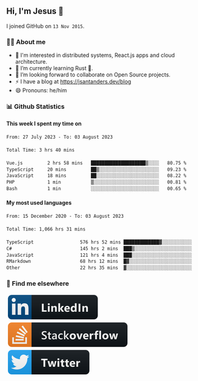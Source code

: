 ## Hi, I'm Jesus 👋

I joined GitHub on `13 Nov 2015`.

<!-- Talking about you -->

### 👨‍💻 About me

- 👦 I'm interested in distributed systems, React.js apps and cloud architecture.
- 🌱 I’m currently learning Rust 🦀.
- 👯 I’m looking forward to collaborate on Open Source projects.
- ⚡️ I have a blog at <https://jsantanders.dev/blog>
- 😄 Pronouns: he/him

### 📊 Github Statistics

#### This week I spent my time on

<!--START_SECTION:weekly-->

```txt
From: 27 July 2023 - To: 03 August 2023

Total Time: 3 hrs 40 mins

Vue.js         2 hrs 58 mins   ████████████████████▒░░░░   80.75 %
TypeScript     20 mins         ██▒░░░░░░░░░░░░░░░░░░░░░░   09.23 %
JavaScript     18 mins         ██░░░░░░░░░░░░░░░░░░░░░░░   08.22 %
PHP            1 min           ▒░░░░░░░░░░░░░░░░░░░░░░░░   00.81 %
Bash           1 min           ░░░░░░░░░░░░░░░░░░░░░░░░░   00.65 %
```

<!--END_SECTION:weekly-->

#### My most used languages

<!--START_SECTION:alltime-->

```txt
From: 15 December 2020 - To: 03 August 2023

Total Time: 1,066 hrs 31 mins

TypeScript                 576 hrs 52 mins █████████████▓░░░░░░░░░░░   54.09 %
C#                         145 hrs 2 mins  ███▒░░░░░░░░░░░░░░░░░░░░░   13.60 %
JavaScript                 121 hrs 4 mins  ███░░░░░░░░░░░░░░░░░░░░░░   11.35 %
RMarkdown                  68 hrs 12 mins  █▓░░░░░░░░░░░░░░░░░░░░░░░   06.39 %
Other                      22 hrs 35 mins  ▓░░░░░░░░░░░░░░░░░░░░░░░░   02.12 %
```

<!--END_SECTION:alltime-->

### 📢 Find me elsewhere

<p>
  <a target="_blank" href="https://linkedin.com/in/jsantanders">
    <img src="https://github.com/jsantanders/jsantanders/blob/master/img/linkedin.svg" alt="LinkedIn" style="vertical-align:top; margin:4px">
  </a>
  
  <a target="_blank" href="https://stackoverflow.com/users/7318331/jesus-santander">
    <img src="https://github.com/jsantanders/jsantanders/blob/master/img/stackoverflow.svg" alt="StackOverflow" style="vertical-align:top; margin:4px">
  </a>
  
  <a target="_blank" href="http://twitter.com/jsantanders">
    <img src="https://github.com/jsantanders/jsantanders/blob/master/img/twitter.svg" alt="Twitter" style="vertical-align:top; margin:4px">
  </a>
</p>

